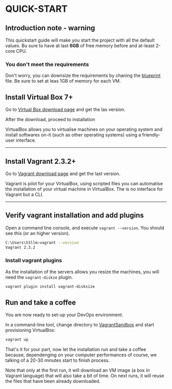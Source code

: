 # QUICK-START

## Introduction note - warning

This quickstart guide will make you start the project with all the default values.
Bu sure to have at last **6GB** of free memory before and at-least 2-core CPU.

### You don't meet the requirements
Don't worry, you can downsize the requirements by chaning the [blueprint](./VagrantSandbox/blueprint.json) file. Be sure to set at leas 1GB of memory for each VM.

##  Install Virtual Box 7+

Go to [Virtual Box download page](https://www.virtualbox.org/wiki/Downloads) and get the las version.

After the download, proceed to installation

VirtualBox allows you to virtualise machines on your operating system and install softwares on-it (such as other operating systems) using a friendly-user interface.


__________________________________________________________________________________

## Install Vagrant 2.3.2+

Go to [Vagrant download page](https://developer.hashicorp.com/vagrant/downloads) and get the last version.

Vagrant is pilot for your VirtualBox, using scripted files you can automatise the installation of your virtual machine in VirtualBox. The is no interface for Vagrant but a CLI.

__________________________________________________________________________________

## Verify vagrant installation and add plugins

Open a command line console, and execute `vagrant --version`. 
You should see this (or an higher version).

 ```bash
 C:\Users\h3llm>vagrant --version
Vagrant 2.3.2
```

### Install vagrant plugins

As the installation of the servers allows you resize the machines, you will need the `vagrant-diskze` plugin.

```bash
vagrant plugin install vagrant-disksize
```

## Run and take a coffee

You are now ready to set-up your DevOps environment.

In a command-line tool, change directory to [VagrantSandbox](./VagrantSandbox/) and start provisioning VirtualBox:

```bash
vagrant up
```

That's it for your part, now let the installation run and take a coffee because, dependenging on your computer performances of course, we talking of a 20-30 minutes start to finish process.

Note that only at the first run, it will download an VM image (a box in Vagrant language) that will also take a bit of time. On next runs, it will reuse the files that have been already downloaded.

